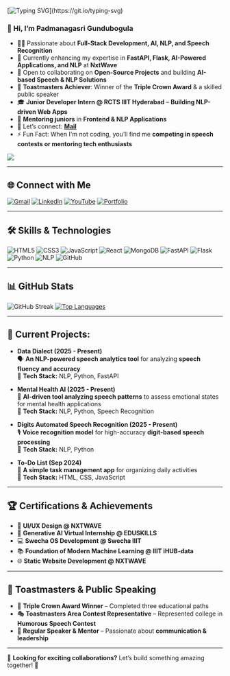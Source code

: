[![Typing SVG](https://readme-typing-svg.demolab.com/?lines=Hello!+I'm+Padmanagasri;Welcome+to+My+GitHub+Profile!)](https://git.io/typing-svg)

### 👋 Hi, I’m **Padmanagasri Gundubogula**  
- 👩‍💻 Passionate about **Full-Stack Development, AI, NLP, and Speech Recognition**  
- 🌱 Currently enhancing my expertise in **FastAPI, Flask, AI-Powered Applications, and NLP** at **NxtWave**  
- 🚀 Open to collaborating on **Open-Source Projects** and building **AI-based Speech & NLP Solutions**  
- 🎤 **Toastmasters Achiever**: Winner of the **Triple Crown Award** & a skilled public speaker  
- 🎓 **Junior Developer Intern @ RCTS IIIT Hyderabad** – **Building NLP-driven Web Apps**  
- 📢 **Mentoring juniors** in **Frontend & NLP Applications**  
- 💬 Let’s connect: **[Mail](mailto:padmanagasri4444@gmail.com)**  
- ⚡ Fun Fact: When I'm not coding, you’ll find me **competing in speech contests or mentoring tech enthusiasts**  

[![](https://visitcount.itsvg.in/api?id=PadmanagasriGundubogula&label=Profile%20Views&color=0&icon=5&pretty=true)](https://visitcount.itsvg.in)

---

## 🌐 Connect with Me

[![Gmail](https://img.shields.io/badge/Gmail-D14836?style=for-the-badge&logo=gmail&logoColor=white)](mailto:padmanagasrigundubogula@gmail.com)
[![LinkedIn](https://img.shields.io/badge/LinkedIn-0077B5?style=for-the-badge&logo=linkedin&logoColor=white)](https://www.linkedin.com/in/padmanagasri-gundubogula/)
[![YouTube](https://img.shields.io/badge/YouTube-FF0000?style=for-the-badge&logo=youtube&logoColor=white)](https://www.youtube.com/@B-tech_student3)
[![Portfolio](https://img.shields.io/badge/Portfolio-0D1117?style=for-the-badge&logo=firefox&logoColor=white)](https://your-portfolio-link.com)

---

## 🛠 Skills & Technologies

![HTML5](https://img.shields.io/badge/HTML5-E34F26?style=for-the-badge&logo=html5&logoColor=white)
![CSS3](https://img.shields.io/badge/CSS3-1572B6?style=for-the-badge&logo=css3&logoColor=white)
![JavaScript](https://img.shields.io/badge/JavaScript-F7DF1E?style=for-the-badge&logo=javascript&logoColor=black)
![React](https://img.shields.io/badge/React-61DAFB?style=for-the-badge&logo=react&logoColor=black)
![MongoDB](https://img.shields.io/badge/MongoDB-47A248?style=for-the-badge&logo=mongodb&logoColor=white)
![FastAPI](https://img.shields.io/badge/FastAPI-009688?style=for-the-badge&logo=fastapi&logoColor=white)
![Flask](https://img.shields.io/badge/Flask-000000?style=for-the-badge&logo=flask&logoColor=white)
![Python](https://img.shields.io/badge/Python-3776AB?style=for-the-badge&logo=python&logoColor=white)
![NLP](https://img.shields.io/badge/NLP-FF5733?style=for-the-badge&logo=ai&logoColor=white)
![GitHub](https://img.shields.io/badge/GitHub-181717?style=for-the-badge&logo=github&logoColor=white)

---

## 📊 GitHub Stats

![GitHub Streak](http://github-readme-streak-stats.herokuapp.com?user=PadmanagasriGundubogula&theme=radical&background=0D1117)
[![Top Languages](https://github-readme-stats.vercel.app/api/top-langs/?username=PadmanagasriGundubogula&layout=compact&theme=radical&bg_color=0D1117)](https://github.com/PadmanagasriGundubogula/github-readme-stats)

---

## 🚀 Current Projects:

- **Data Dialect (2025 - Present)**  
  🗣 **An NLP-powered speech analytics tool** for analyzing **speech fluency and accuracy**  
  🔧 **Tech Stack:** NLP, Python, FastAPI  

- **Mental Health AI (2025 - Present)**  
  🧠 **AI-driven tool analyzing speech patterns** to assess emotional states for mental health applications  
  🔧 **Tech Stack:** NLP, Python, Speech Recognition  

- **Digits Automated Speech Recognition (2025 - Present)**  
  🎙 **Voice recognition model** for high-accuracy **digit-based speech processing**  
  🔧 **Tech Stack:** NLP, Python  

- **To-Do List (Sep 2024)**  
  📌 **A simple task management app** for organizing daily activities  
  🔧 **Tech Stack:** HTML, CSS, JavaScript  

---

## 🏆 Certifications & Achievements

- 🎨 **UI/UX Design @ NXTWAVE**  
- 🤖 **Generative AI Virtual Internship @ EDUSKILLS**  
- 💻 **Swecha OS Development @ Swecha IIIT**  
- 📚 **Foundation of Modern Machine Learning @ IIIT iHUB-data**  
- 🌐 **Static Website Development @ NXTWAVE**  

---

## 🎤 Toastmasters & Public Speaking

- 🏅 **Triple Crown Award Winner** – Completed three educational paths  
- 🎭 **Toastmasters Area Contest Representative** – Represented college in **Humorous Speech Contest**  
- 🎤 **Regular Speaker & Mentor** – Passionate about **communication & leadership**  

---

👀 **Looking for exciting collaborations?** Let’s build something amazing together! 🚀  
